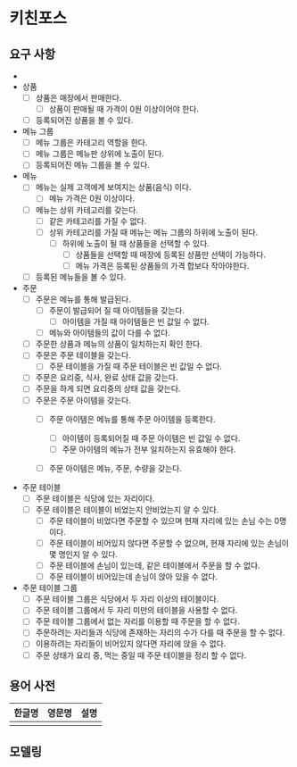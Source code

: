 # 키친포스

## 요구 사항
- 
- 상품
    - [ ] 상품은 매장에서 판매한다. 
        - [ ] 상품이 판매될 때 가격이 0원 이상이어야 한다.
    - [ ] 등록되어진 상품을 볼 수 있다.
    
- 메뉴 그룹
    - [ ] 메뉴 그룹은 카테고리 역할을 한다.
    - [ ] 메뉴 그룹은 메뉴판 상위에 노출이 된다. 
    - [ ] 등록되어진 메뉴 그룹을 볼 수 있다.
     
- 메뉴
    - [ ] 메뉴는 실제 고객에게 보여지는 상품(음식) 이다.
        - [ ] 메뉴 가격은 0원 이상이다.
    - [ ] 메뉴는 상위 카테고리를 갖는다.
        - [ ] 같은 카테고리를 가질 수 없다.
        - [ ] 상위 카테고리를 가질 때 메뉴는 메뉴 그룹의 하위에 노출이 된다.
            - [ ] 하위에 노출이 될 때 상품들을 선택할 수 있다.
                - [ ] 상품들을 선택할 때 매장에 등록된 상품만 선택이 가능하다.
                - [ ] 메뉴 가격은 등록된 상품들의 가격 합보다 작아야한다. 
    - [ ] 등록된 메뉴들을 볼 수 있다.
    
- 주문
    - [ ] 주문은 메뉴를 통해 발급된다. 
        - [ ] 주문이 발급되어 질 때 아이템들을 갖는다.
            - [ ] 아이템을 가질 때 아이템들은 빈 값일 수 없다.
        - [ ] 메뉴와 아이템들의 값이 다를 수 없다.
    - [ ] 주문한 상품과 메뉴의 상품이 일치하는지 확인 한다.
    - [ ] 주문은 주문 테이블을 갖는다.
        - [ ] 주문 테이블을 가질 때 주문 테이블은 빈 값일 수 없다.
    - [ ] 주문은 요리중, 식사, 완료 상태 값을 갖는다.
    - [ ] 주문을 하게 되면 요리중의 상태 값을 갖는다.
    - [ ] 주문은 주문 아이템을 갖는다.
        - [ ] 주문 아이템은 메뉴를 통해 주문 아이템을 등록한다.
            - [ ] 아이템이 등록되어질 때 주문 아이템은 빈 값일 수 없다. 
            - [ ] 주문 아이템의 메뉴가 전부 일치하는지 유효해야 한다.
        - [ ] 주문 아이템은 메뉴, 주문, 수량을 갖는다. 
    
      
- 주문 테이블
    - [ ] 주문 테이블은 식당에 있는 자리이다.
    - [ ] 주문 테이블은 테이블이 비었는지 안비었는지 알 수 있다.
        - [ ] 주문 테이블이 비었다면 주문할 수 있으며 현재 자리에 있는 손님 수는 0명 이다.
        - [ ] 주문 테이블이 비어있지 않다면 주문할 수 없으며, 현재 자리에 있는 손님이 몇 명인지 알 수 있다.
        - [ ] 주문 테이블에 손님이 있는데, 같은 테이블에서 주문을 할 수 없다.
        - [ ] 주문 테이블이 비어있는데 손님이 앉아 있을 수 없다.

- 주문 테이블 그룹
    - [ ] 주문 테이블 그룹은 식당에서 두 자리 이상의 테이블이다.
    - [ ] 주문 테이블 그룹에서 두 자리 미만의 테이블을 사용할 수 없다.
    - [ ] 주문 테이블 그룹에서 없는 자리를 이용할 때 주문을 할 수 없다.
    - [ ] 주문하려는 자리들과 식당에 존재하는 자리의 수가 다를 때 주문을 할 수 없다.
    - [ ] 이용하려는 자리들이 비어있지 않다면 자리에 앉을 수 없다.
    - [ ] 주문 상태가 요리 중, 먹는 중일 때 주문 테이블을 정리 할 수 없다.
    
## 용어 사전

| 한글명 | 영문명 | 설명 |
| --- | --- | --- |
|  |  |  |

## 모델링
